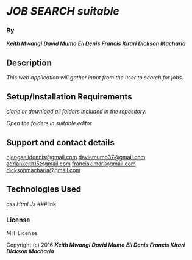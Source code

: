 # _JOB SEARCH suitable_

### By
_**Keith Mwangi**_
_**David Mumo**_
_**Eli Denis**_
_**Francis Kirari**_
_**Dickson Macharia**_
## Description
_This web application will gather input from the user to search for jobs._

## Setup/Installation Requirements

_clone or download all folders included in the repository._

_Open the folders in suitable editor._
## Support and contact details

njengaelidennis@gmail.com
daviemumo37@gmail.com
adriankeith15@gmail.com
franciskimari@gmail.com
dicksonmacharia@gmail.com
## Technologies Used
_*css*_
_*Html*_
 _*Js*_
###link


### License

MIT License.

Copyright (c) 2016
_**Keith Mwangi**_
_**David Mumo**_
_**Eli Denis**_
_**Francis Kirari**_
_**Dickson Macharia**_
